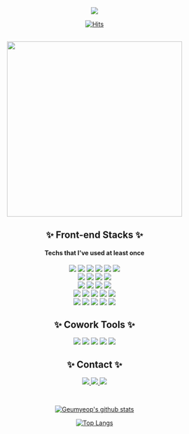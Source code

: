 <div align="center">
  <img src="https://capsule-render.vercel.app/api?type=waving&color=B3CBED&height=250&section=header&text=HELLO!&fontSize=50&fontColor=fff&desc=Geumyeop's%20GitHub:D&fontAlignY=40&descSize=30&descAlignY=60&animation=twinkling" />
  
  <br />
  
  [![Hits](https://hits.seeyoufarm.com/api/count/incr/badge.svg?url=https%3A%2F%2Fgithub.com%2FDevYBecca&count_bg=%23B3CBED&title_bg=%230F1738&icon=googlefit.svg&icon_color=%23E7E7E7&title=hits&edge_flat=false)](https://github.com/DevYBecca)

  <br />
  
<img src="https://github.com/DevYBecca/DevYBecca/assets/125433485/2bc112e5-d0ea-4718-95a7-a9996b93cc84" height=400 />

  <br />
  
 ## ✨ Front-end Stacks ✨
 #### Techs that I've used at least once
<img src="https://img.shields.io/badge/HTML5-E34F26?style=flat-logo&logo=HTML5&logoColor=white" />
<img src="https://img.shields.io/badge/CSS3-1572B6?style=flat-logo&logo=CSS3&logoColor=white" />
<img src="https://img.shields.io/badge/JavaScript-F7DF1E?style=flat-logo&logo=JavaScript&logoColor=white" />
<img src="https://img.shields.io/badge/TypeScript-3178C6?style=flat-logo&logo=TypeScript&logoColor=white" />
<img src="https://img.shields.io/badge/React-61DAFB?style=flat-logo&logo=React&logoColor=white" />
<img src="https://img.shields.io/badge/Vue-4FC08D?style=flat-logo&logo=Vue.js&logoColor=white" />

<br />

<img src="https://img.shields.io/badge/SCSS-CC6699?style=flat-logo&logo=Sass&logoColor=white" />
<img src="https://img.shields.io/badge/Styled%20Components-DB7093?style=flat-logo&logo=StyledComponents&logoColor=white" />
<img src="https://img.shields.io/badge/Ant%20Design-0170FE?style=flat-logo&logo=AntDesign&logoColor=white" />
<img src="https://img.shields.io/badge/Chart.js-FF6384?style=flat-logo&logo=Chart.js&logoColor=white" />

<br />

<img src="https://img.shields.io/badge/Axios-5A29E4?style=flat-logo&logo=Axios&logoColor=white" />
<img src="https://img.shields.io/badge/Redux-764ABC?style=flat-logo&logo=Redux&logoColor=white" />
<img src="https://img.shields.io/badge/Recoil-3578E5?style=flat-logo&logo=Recoil&logoColor=white" />
<img src="https://img.shields.io/badge/React%20Cookie-FF4154?style=flat-logo&logo=ReactCookie&logoColor=white" />

<br />

<img src="https://img.shields.io/badge/npm-CB3837?style=flat-logo&logo=npm&logoColor=white" />
<img src="https://img.shields.io/badge/Create%20React%20App-09D3AC?style=flat-logo&logo=CreateReactApp&logoColor=white" />
<img src="https://img.shields.io/badge/Vite-646CFF?style=flat-logo&logo=Vite&logoColor=white" />
<img src="https://img.shields.io/badge/Prettier-F7B93E?style=flat-logo&logo=Prettier&logoColor=white" />
<img src="https://img.shields.io/badge/ESLint-4B32C3?style=flat-logo&logo=ESLint&logoColor=white" />

<br />

<img src="https://img.shields.io/badge/Git-F05032?style=flat-logo&logo=Git&logoColor=white" />
<img src="https://img.shields.io/badge/GitHub-181717?style=flat-logo&logo=GitHub&logoColor=white" />
<img src="https://img.shields.io/badge/Visual%20Studio%20Code-007ACC?style=flat-logo&logo=VisualStudioCode&logoColor=white" />
<img src="https://img.shields.io/badge/Netlify-00C7B7?style=flat-logo&logo=Netlify&logoColor=white" />
<img src="https://img.shields.io/badge/Vercel-000?style=flat-logo&logo=Vercel&logoColor=white" />

<br />

## ✨ Cowork Tools ✨
<img src="https://img.shields.io/badge/Figma-F24E1E?style=flat-logo&logo=Figma&logoColor=white" />
<img src="https://img.shields.io/badge/Miro-050038?style=flat-logo&logo=Miro&logoColor=white" />
<img src="https://img.shields.io/badge/Slack-4A154B?style=flat-logo&logo=Slack&logoColor=white" />
<img src="https://img.shields.io/badge/Notion-000?style=flat-logo&logo=Notion&logoColor=white" />
<img src="https://img.shields.io/badge/Zoom-2D8CFF?style=flat-logo&logo=Zoom&logoColor=white" />

<br />

## ✨ Contact ✨
<a href="/" target="_blank"><img src="https://img.shields.io/badge/Study%20Note-B3CBED?style=flat-logo&logo=Notion&logoColor=white" />
<a href="/" target="_blank"><img src="https://img.shields.io/badge/PortFolio-0F1738?style=flat-logo&logo=AerLingus&logoColor=white" />
<a href="mailto:yoongy3333@gmail.com" target="_blank"><img src="https://img.shields.io/badge/Gmail-EA4335?style=flat-logo&logo=Gmail&logoColor=white" />

<br />

</div>

<div align="center">

  [![Geumyeop's github stats](https://github-readme-stats-eight-delta-12.vercel.app/api?username=DevYBecca&custom_title=Geumyeop's%20GitHub👩🏻‍💻&bg_color=80,B3CBED,fff&title_color=fff&text_color=0F1738)](https://github.com/anuraghazra/github-readme-stats)

  [![Top Langs](https://github-readme-stats-eight-delta-12.vercel.app/api/top-langs/?username=DevYBecca&bg_color=70,B3CBED,fff&title_color=fff&text_color=0F1738&layout=compact)](https://github.com/anuraghazra/github-readme-stats)

</div>

